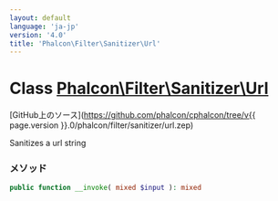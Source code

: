 ```yaml
---
layout: default
language: 'ja-jp'
version: '4.0'
title: 'Phalcon\Filter\Sanitizer\Url'
---
```

# Class [Phalcon\Filter\Sanitizer\Url](Phalcon_Filter_Sanitizer_Url)

[GitHub上のソース](https://github.com/phalcon/cphalcon/tree/v{{ page.version }}.0/phalcon/filter/sanitizer/url.zep)

Sanitizes a url string

### メソッド

```php
public function __invoke( mixed $input ): mixed
```